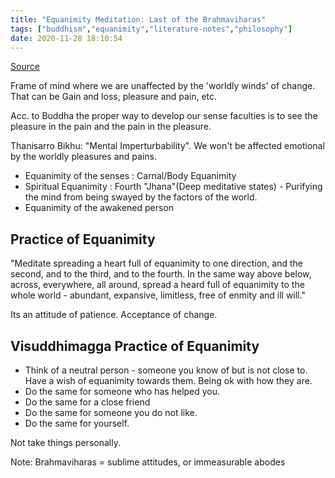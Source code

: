 ```yaml
---
title: "Equanimity Meditation: Last of the Brahmaviharas"
tags: ["buddhism","equanimity","literature-notes","philosophy"]
date: 2020-11-28 18:10:54
---
```


[Source](https://www.youtube.com/watch?v=cKyn7VRa2co)

Frame of mind where we are unaffected by the 'worldly winds' of change. That can be Gain and loss, pleasure and pain, etc.

Acc. to Buddha the proper way to develop our sense faculties is to see the pleasure in the pain and the pain in the pleasure. 

Thanisarro Bikhu: "Mental Imperturbability". We won't be affected emotional by the worldly pleasures and pains.

- Equanimity of the senses : Carnal/Body Equanimity
- Spiritual Equanimity : Fourth "Jhana"(Deep meditative states) - Purifying the mind from being swayed by the factors of the world.
- Equanimity of the awakened person

## Practice of Equanimity

"Meditate spreading a heart full of equanimity to one direction, and the second, and to the third, and to the fourth. In the same way above below, across, everywhere, all around, spread a heard full of equanimity to the whole world - abundant, expansive, limitless, free of enmity and ill will."

Its an attitude of patience. Acceptance of change.

## Visuddhimagga Practice of Equanimity

- Think of a neutral person - someone you know of but is not close to. Have a wish of equanimity towards them. Being ok with how they are.
- Do the same for someone who has helped you.
- Do the same for a close friend
- Do the same for someone you do not like.
- Do the same for yourself.

Not take things personally.

Note: Brahmaviharas = sublime attitudes, or immeasurable abodes
